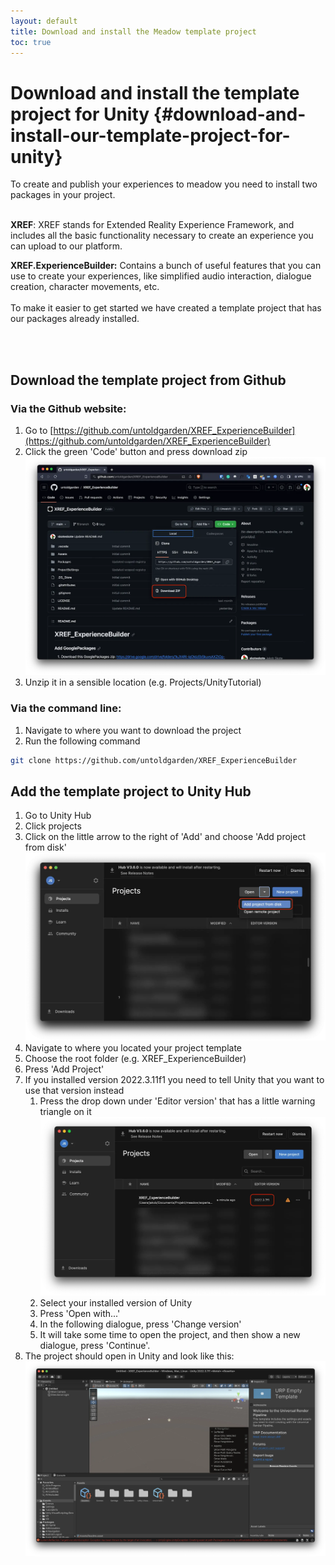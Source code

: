 ```yaml
---
layout: default
title: Download and install the Meadow template project
toc: true
---
```


# Download and install the template project for Unity {#download-and-install-our-template-project-for-unity}

To create and publish your experiences to meadow you need to install two packages in your project.

 \
**XREF**: XREF stands for Extended Reality Experience Framework, and includes all the basic functionality necessary to create an experience you can upload to our platform. 

**XREF.ExperienceBuilder:** Contains a bunch of useful features that you can use to create your experiences, like simplified audio interaction, dialogue creation, character movements, etc.  \
 \
To make it easier to get started we have created a template project that has our packages already installed. 

<br><br>

## Download the template project from Github

### Via the Github website:

1. Go to [https://github.com/untoldgarden/XREF_ExperienceBuilder](https://github.com/untoldgarden/XREF_ExperienceBuilder)
2. Click the green 'Code' button and press download zip
![alt_text](images/downloadFromGithub.webp "image_tooltip")
3. Unzip it in a sensible location (e.g. Projects/UnityTutorial)

### Via the command line:

1. Navigate to where you want to download the project
2. Run the following command
```bash
git clone https://github.com/untoldgarden/XREF_ExperienceBuilder
```

## Add the template project to Unity Hub

1. Go to Unity Hub
2. Click projects
3. Click on the little arrow to the right of 'Add' and choose 'Add project from disk' ![alt_text](images/addProjectFromDisk.webp "image_tooltip")
4. Navigate to where you located your project template
5. Choose the root folder (e.g. XREF_ExperienceBuilder)
6. Press 'Add Project'
7. If you installed version 2022.3.11f1 you need to tell Unity that you want to use that version instead
    1. Press the drop down under 'Editor version' that has a little warning triangle on it
    ![alt_text](images/hubChangeVersion.webp "image_tooltip")
    2. Select your installed version of Unity
    3. Press 'Open with...'
    4. In the following dialogue, press 'Change version'
    5. It will take some time to open the project, and then show a new dialogue, press 'Continue'.
8. The project should open in Unity and look like this:
![alt_text](images/startingUnity.webp "Starting Unity")
